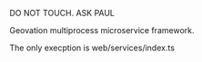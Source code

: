DO NOT TOUCH. ASK PAUL

Geovation multiprocess microservice framework.

The only execption is web/services/index.ts

